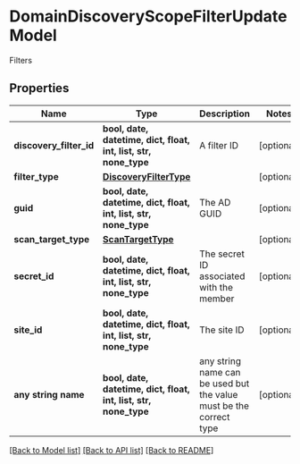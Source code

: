 # DomainDiscoveryScopeFilterUpdateModel

Filters

## Properties
Name | Type | Description | Notes
------------ | ------------- | ------------- | -------------
**discovery_filter_id** | **bool, date, datetime, dict, float, int, list, str, none_type** | A filter ID | [optional] 
**filter_type** | [**DiscoveryFilterType**](DiscoveryFilterType.md) |  | [optional] 
**guid** | **bool, date, datetime, dict, float, int, list, str, none_type** | The AD GUID | [optional] 
**scan_target_type** | [**ScanTargetType**](ScanTargetType.md) |  | [optional] 
**secret_id** | **bool, date, datetime, dict, float, int, list, str, none_type** | The secret ID associated with the member | [optional] 
**site_id** | **bool, date, datetime, dict, float, int, list, str, none_type** | The site ID | [optional] 
**any string name** | **bool, date, datetime, dict, float, int, list, str, none_type** | any string name can be used but the value must be the correct type | [optional]

[[Back to Model list]](../README.md#documentation-for-models) [[Back to API list]](../README.md#documentation-for-api-endpoints) [[Back to README]](../README.md)


